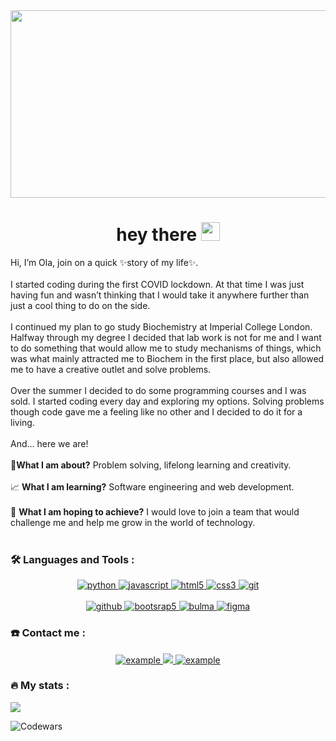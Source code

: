

<div align="center">
  <img src="https://i.imgur.com/mjh4BkU.png" width="600" height="300"/>
</div>

<h1 align="center">
  hey there
  <img src="https://media.giphy.com/media/hvRJCLFzcasrR4ia7z/giphy.gif" width="30px"/>
</h1>

Hi, I’m Ola, join on a quick ✨story of my life✨.<br><br>I started coding during the first COVID lockdown. At that time I was just having fun and wasn’t thinking that I would take it anywhere further than just a cool thing to do on the side.<br><br>I continued my plan to go study Biochemistry at Imperial College London. Halfway through my degree I decided that lab work is not for me and I want to do something that would allow me to study mechanisms of things, which was what mainly attracted me to Biochem in the first place, but also allowed me to have a creative outlet and solve problems.<br><br>Over the summer I decided to do some programming courses and I was sold. I started coding every day and exploring my options. Solving problems though code gave me a feeling like no other and I decided to do it for a living. <br><br>And… here we are!<br><br>🔋**What I am about?** Problem solving, lifelong learning and creativity.<br><br>📈 **What I am learning?** Software engineering and web development.<br><br>🏁 **What I am hoping to achieve?** I would love to join a team that would challenge me and help me grow in the world of technology.
<br><br>

### :hammer_and_wrench: Languages and Tools :

<p align="center">
  <a href="https://www.python.org" target="_blank"> 
    <img src="https://img.shields.io/badge/Python-3776AB.svg?style=for-the-badge&logo=Python&logoColor=white"
      alt="python"/> 
  </a>
  <a href="https://www.javascript.com" target="_blank"> 
    <img src="https://img.shields.io/badge/JavaScript-F7DF1E.svg?style=for-the-badge&logo=JavaScript&logoColor=black"
      alt="javascript"/>
  </a>
  <a href="" target="_blank"> 
    <img src="https://img.shields.io/badge/HTML5-E34F26.svg?style=for-the-badge&logo=HTML5&logoColor=white"
      alt="html5"/> 
  </a>
  <a href="" target="_blank"> 
    <img src="https://img.shields.io/badge/CSS3-1572B6.svg?style=for-the-badge&logo=CSS3&logoColor=white"
      alt="css3"/> 
  </a> 
  <a href="https://git-scm.com/doc" target="_blank"> 
    <img src="https://img.shields.io/badge/Git-F05032.svg?style=for-the-badge&logo=Git&logoColor=white"
      alt="git"/> 
  <br><br>
<a href="https://github.com" target="_blank"> 
    <img src="https://img.shields.io/badge/GitHub-181717.svg?style=for-the-badge&logo=GitHub&logoColor=white"
      alt="github"/> 
  </a>
  <a href="https://getbootstrap.com" target="_blank"> 
    <img src="https://img.shields.io/badge/Bootstrap-7952B3.svg?style=for-the-badge&logo=Bootstrap&logoColor=white"
      alt="bootsrap5"/>
  </a>
  <a href="https://bulma.io" target="_blank"> 
    <img src="https://img.shields.io/badge/Bulma-00D1B2.svg?style=for-the-badge&logo=Bulma&logoColor=white"
      alt="bulma"/> 
  </a>
   <a href="https://www.figma.com" target="_blank"> 
    <img src="https://img.shields.io/badge/Figma-F24E1E.svg?style=for-the-badge&logo=Figma&logoColor=white"
      alt="figma"/> 
  </a> 
</p>
  

### :phone: Contact me :

<div style="margin-top:10px" align="center">
 <a  href="https://www.linkedin.com/in/💻-aleksandra-ola-zyto-072b66224/" target="_blank">
      <img src="https://img.shields.io/badge/Linked%20In-0A66C2.svg?style=for-the-badge&logo=linkedin&logoColor=white" alt="example"/>
    </a>
    <a href="https://codepen.io/aleksandra-zyto" target="_blank">
<img src="https://img.shields.io/badge/Codepen-000000.svg?style=for-the-badge&logo=codepen&logoColor=white"    </a>
</a>
    <a href="https://www.hackerrank.com/ola_zyto606" target="_blank">
      <img src="https://img.shields.io/badge/Hackerrank-00EA64.svg?style=for-the-badge&logo=hackerrank&logoColor=black" alt="example"/>
    </a>
</div>

### 🔥 My stats :
![](https://github-readme-stats.vercel.app/api/top-langs/?username=aleksandra-zyto&theme=radical&hide_border=true&include_all_commits=false&count_private=false&layout=compact)

![Codewars](https://github.r2v.ch/codewars?user=aleksandra-zyto&hide_clan=true&stroke=%23FF3377&theme=radical)



